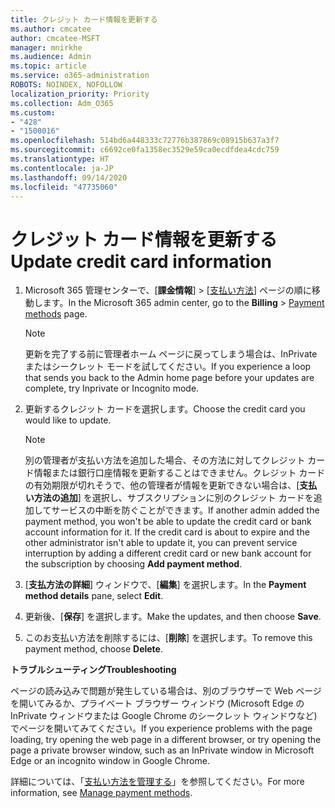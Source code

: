 ```yaml
---
title: クレジット カード情報を更新する
ms.author: cmcatee
author: cmcatee-MSFT
manager: mnirkhe
ms.audience: Admin
ms.topic: article
ms.service: o365-administration
ROBOTS: NOINDEX, NOFOLLOW
localization_priority: Priority
ms.collection: Adm_O365
ms.custom:
- "428"
- "1500016"
ms.openlocfilehash: 514bd6a448333c72776b387869c08915b637a3f7
ms.sourcegitcommit: c6692ce0fa1358ec3529e59ca0ecdfdea4cdc759
ms.translationtype: HT
ms.contentlocale: ja-JP
ms.lasthandoff: 09/14/2020
ms.locfileid: "47735060"
---
```

# <a name="update-credit-card-information"></a><span data-ttu-id="1dbff-102">クレジット カード情報を更新する</span><span class="sxs-lookup"><span data-stu-id="1dbff-102">Update credit card information</span></span>

1. <span data-ttu-id="1dbff-103">Microsoft 365 管理センターで、[**課金情報**] \> [[支払い方法](https://go.microsoft.com/fwlink/p/?linkid=2018806)] ページの順に移動します。</span><span class="sxs-lookup"><span data-stu-id="1dbff-103">In the Microsoft 365 admin center, go to the **Billing** \> [Payment methods](https://go.microsoft.com/fwlink/p/?linkid=2018806) page.</span></span>

    > [!NOTE]
    > <span data-ttu-id="1dbff-104">更新を完了する前に管理者ホーム ページに戻ってしまう場合は、InPrivate またはシークレット モードを試してください。</span><span class="sxs-lookup"><span data-stu-id="1dbff-104">If you experience a loop that sends you back to the Admin home page before your updates are complete, try Inprivate or Incognito mode.</span></span>
  
2. <span data-ttu-id="1dbff-105">更新するクレジット カードを選択します。</span><span class="sxs-lookup"><span data-stu-id="1dbff-105">Choose the credit card you would like to update.</span></span>

    > [!NOTE]
    > <span data-ttu-id="1dbff-p101">別の管理者が支払い方法を追加した場合、その方法に対してクレジット カード情報または銀行口座情報を更新することはできません。クレジット カードの有効期限が切れそうで、他の管理者が情報を更新できない場合は、[**支払い方法の追加**] を選択し、サブスクリプションに別のクレジット カードを追加してサービスの中断を防ぐことができます。</span><span class="sxs-lookup"><span data-stu-id="1dbff-p101">If another admin added the payment method, you won't be able to update the credit card or bank account information for it. If the credit card is about to expire and the other administrator isn't able to update it, you can prevent service interruption by adding a different credit card or new bank account for the subscription by choosing **Add payment method**.</span></span>
  
3. <span data-ttu-id="1dbff-108">[**支払方法の詳細**] ウィンドウで、[**編集**] を選択します。</span><span class="sxs-lookup"><span data-stu-id="1dbff-108">In the **Payment method details** pane, select **Edit**.</span></span>

4. <span data-ttu-id="1dbff-109">更新後、[**保存**] を選択します。</span><span class="sxs-lookup"><span data-stu-id="1dbff-109">Make the updates, and then choose **Save**.</span></span>

5. <span data-ttu-id="1dbff-110">このお支払い方法を削除するには、[**削除**] を選択します。</span><span class="sxs-lookup"><span data-stu-id="1dbff-110">To remove this payment method, choose **Delete**.</span></span>

<span data-ttu-id="1dbff-111">**トラブルシューティング**</span><span class="sxs-lookup"><span data-stu-id="1dbff-111">**Troubleshooting**</span></span>

<span data-ttu-id="1dbff-112">ページの読み込みで問題が発生している場合は、別のブラウザーで Web ページを開いてみるか、プライベート ブラウザー ウィンドウ (Microsoft Edge の InPrivate ウィンドウまたは Google Chrome のシークレット ウィンドウなど) でページを開いてみてください。</span><span class="sxs-lookup"><span data-stu-id="1dbff-112">If you experience problems with the page loading, try opening the web page in a different browser, or try opening the page a private browser window, such as an InPrivate window in Microsoft Edge or an incognito window in Google Chrome.</span></span> 

<span data-ttu-id="1dbff-113">詳細については、「[支払い方法を管理する](https://docs.microsoft.com/microsoft-365/commerce/billing-and-payments/manage-payment-methods)」を参照してください。</span><span class="sxs-lookup"><span data-stu-id="1dbff-113">For more information, see [Manage payment methods](https://docs.microsoft.com/microsoft-365/commerce/billing-and-payments/manage-payment-methods).</span></span>